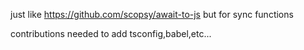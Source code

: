 just like https://github.com/scopsy/await-to-js but for sync functions 

contributions needed to add tsconfig,babel,etc... 
